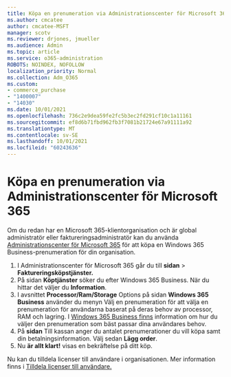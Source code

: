 ```yaml
---
title: Köpa en prenumeration via Administrationscenter för Microsoft 365
ms.author: cmcatee
author: cmcatee-MSFT
manager: scotv
ms.reviewer: drjones, jmueller
ms.audience: Admin
ms.topic: article
ms.service: o365-administration
ROBOTS: NOINDEX, NOFOLLOW
localization_priority: Normal
ms.collection: Adm_O365
ms.custom:
- commerce_purchase
- "1400007"
- "14030"
ms.date: 10/01/2021
ms.openlocfilehash: 736c2e9dea59fe2fc5b3ec2fd291cf10c1a11161
ms.sourcegitcommit: ef8d6b71fbd962fb3f7081b21724e67a91111a92
ms.translationtype: MT
ms.contentlocale: sv-SE
ms.lasthandoff: 10/01/2021
ms.locfileid: "60243636"
---
```

# <a name="buy-a-subscription-through-the-microsoft-365-admin-center"></a>Köpa en prenumeration via Administrationscenter för Microsoft 365

Om du redan har en Microsoft 365-klientorganisation och är global administratör eller faktureringsadministratör kan du använda [Administrationscenter för Microsoft 365](https://go.microsoft.com/fwlink/p/?linkid=2024339) för att köpa en Windows 365 Business-prenumeration för din organisation.

1. I Administrationscenter för Microsoft 365 går du till **sidan**  >  **Faktureringsköpstjänster.**
2. På sidan **Köptjänster** söker du efter Windows 365 Business. När du hittar det väljer du **Information**.
3. I avsnittet **Processor/Ram/Storage** Options på sidan **Windows 365 Business** använder du  menyn Välj en prenumeration för att välja en prenumeration för användarna baserat på deras behov av processor, RAM och lagring. I [Windows 365 Business finns](https://docs.microsoft.com/microsoft-365/admin/setup/windows-365-business-sizing) information om hur du väljer den prenumeration som bäst passar dina användares behov.
4. På **sidan** Till kassan anger du antalet prenumerationer du vill köpa samt din betalningsinformation. Välj sedan **Lägg order**.
5. Nu **är allt klart!** visas en bekräftelse på ditt köp.

Nu kan du tilldela licenser till användare i organisationen. Mer information finns i [Tilldela licenser till användare.](https://docs.microsoft.com/microsoft-365/admin/setup/get-started-windows-365-business#assign-licenses-to-users)
